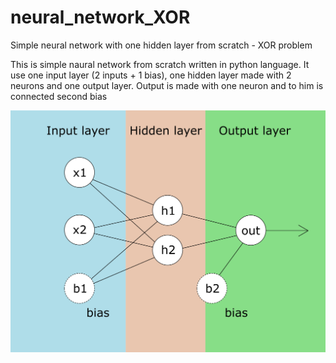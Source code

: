 # neural_network_XOR
Simple neural network with one hidden layer from scratch - XOR problem

This is simple naural network from scratch written in python language. It use one input layer (2 inputs + 1 bias), one hidden layer made with 2 neurons and one output layer.
Output is made with one neuron and to him is connected second bias


![Alt text](https://raw.githubusercontent.com/mrozowski/neural_network_XOR/master/neural_network_preview.png?raw=true "Title")
